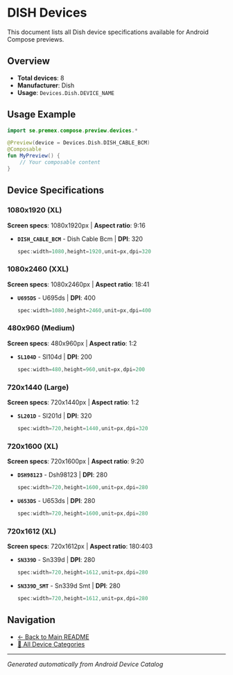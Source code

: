 # DISH Devices

This document lists all Dish device specifications available for Android Compose previews.

## Overview

- **Total devices**: 8
- **Manufacturer**: Dish
- **Usage**: `Devices.Dish.DEVICE_NAME`

## Usage Example

```kotlin
import se.premex.compose.preview.devices.*

@Preview(device = Devices.Dish.DISH_CABLE_BCM)
@Composable
fun MyPreview() {
    // Your composable content
}
```

## Device Specifications

### 1080x1920 (XL)

**Screen specs**: 1080x1920px | **Aspect ratio**: 9:16

- **`DISH_CABLE_BCM`** - Dish Cable Bcm | **DPI**: 320
  ```kotlin
  spec:width=1080,height=1920,unit=px,dpi=320
  ```

### 1080x2460 (XXL)

**Screen specs**: 1080x2460px | **Aspect ratio**: 18:41

- **`U695DS`** - U695ds | **DPI**: 400
  ```kotlin
  spec:width=1080,height=2460,unit=px,dpi=400
  ```

### 480x960 (Medium)

**Screen specs**: 480x960px | **Aspect ratio**: 1:2

- **`SL104D`** - Sl104d | **DPI**: 200
  ```kotlin
  spec:width=480,height=960,unit=px,dpi=200
  ```

### 720x1440 (Large)

**Screen specs**: 720x1440px | **Aspect ratio**: 1:2

- **`SL201D`** - Sl201d | **DPI**: 320
  ```kotlin
  spec:width=720,height=1440,unit=px,dpi=320
  ```

### 720x1600 (XL)

**Screen specs**: 720x1600px | **Aspect ratio**: 9:20

- **`DSH98123`** - Dsh98123 | **DPI**: 280
  ```kotlin
  spec:width=720,height=1600,unit=px,dpi=280
  ```

- **`U653DS`** - U653ds | **DPI**: 280
  ```kotlin
  spec:width=720,height=1600,unit=px,dpi=280
  ```

### 720x1612 (XL)

**Screen specs**: 720x1612px | **Aspect ratio**: 180:403

- **`SN339D`** - Sn339d | **DPI**: 280
  ```kotlin
  spec:width=720,height=1612,unit=px,dpi=280
  ```

- **`SN339D_SMT`** - Sn339d Smt | **DPI**: 280
  ```kotlin
  spec:width=720,height=1612,unit=px,dpi=280
  ```

## Navigation

- [← Back to Main README](../../README.md)
- [📱 All Device Categories](../README.md)

---
*Generated automatically from Android Device Catalog*
